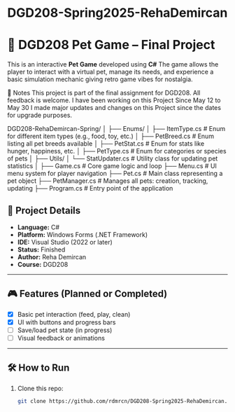 # DGD208-Spring2025-RehaDemircan
# 🐾 DGD208 Pet Game – Final Project
This is an interactive **Pet Game** developed using **C#** The game allows the player to interact with a virtual pet, manage its needs, and experience a basic simulation mechanic giving retro game vibes for nostalgia.

📣 Notes
This project is part of the final assignment for DGD208. All feedback is welcome.
I have been working on this Project Since May 12 to May 30 
I made major updates and changes on this Project since the dates for upgrade purposes. 

DGD208-RehaDemircan-Spring/
│
├── Enums/
│   ├── ItemType.cs         # Enum for different item types (e.g., food, toy, etc.)
│   ├── PetBreed.cs         # Enum listing all pet breeds available
│   ├── PetStat.cs          # Enum for stats like hunger, happiness, etc.
│   ├── PetType.cs          # Enum for categories or species of pets
│
├── Utils/
│   └── StatUpdater.cs      # Utility class for updating pet statistics
│
├── Game.cs                 # Core game logic and loop
├── Menu.cs                 # UI menu system for player navigation
├── Pet.cs                  # Main class representing a pet object
├── PetManager.cs           # Manages all pets: creation, tracking, updating
├── Program.cs              # Entry point of the application

## 📌 Project Details
- **Language:** C#  
- **Platform:** Windows Forms (.NET Framework)  
- **IDE:** Visual Studio (2022 or later)  
- **Status:** Finished 
- **Author:** Reha Demircan  
- **Course:** DGD208
---
## 🎮 Features (Planned or Completed)

- [x] Basic pet interaction (feed, play, clean)
- [x] UI with buttons and progress bars
- [ ] Save/load pet state (in progress)
- [ ] Visual feedback or animations
---
## 🛠️ How to Run

1. Clone this repo:
   ```bash
   git clone https://github.com/rdmrcn/DGD208-Spring2025-RehaDemircan.git
